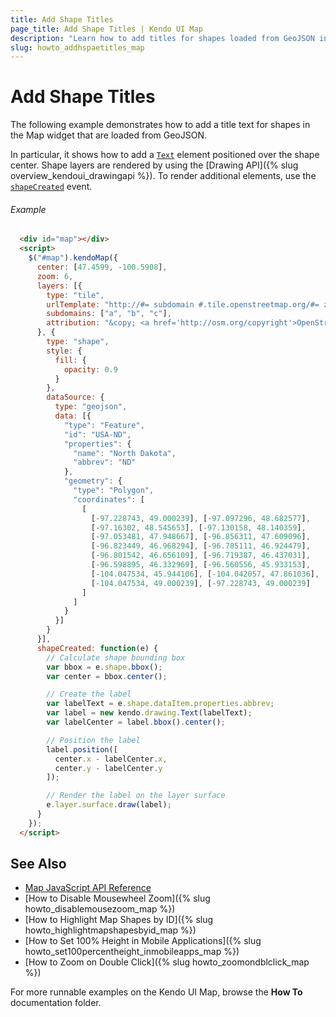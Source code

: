 ```yaml
---
title: Add Shape Titles
page_title: Add Shape Titles | Kendo UI Map
description: "Learn how to add titles for shapes loaded from GeoJSON in a Kendo UI Map widget."
slug: howto_addhspaetitles_map
---
```


# Add Shape Titles

The following example demonstrates how to add a title text for shapes in the Map widget that are loaded from GeoJSON.

In particular, it shows how to add a [`Text`](/api/javascript/drawing/text) element positioned over the shape center. Shape layers are rendered by using the [Drawing API]({% slug overview_kendoui_drawingapi %}). To render additional elements, use the [`shapeCreated`](/api/javascript/dataviz/ui/map#events-shapeCreated) event.

###### Example

```html
  <div id="map"></div>
  <script>
    $("#map").kendoMap({
      center: [47.4599, -100.5908],
      zoom: 6,
      layers: [{
        type: "tile",
        urlTemplate: "http://#= subdomain #.tile.openstreetmap.org/#= zoom #/#= x #/#= y #.png",
        subdomains: ["a", "b", "c"],
        attribution: "&copy; <a href='http://osm.org/copyright'>OpenStreetMap contributors</a>."
      }, {
        type: "shape",
        style: {
          fill: {
            opacity: 0.9
          }
        },
        dataSource: {
          type: "geojson",
          data: [{
            "type": "Feature",
            "id": "USA-ND",
            "properties": {
              "name": "North Dakota",
              "abbrev": "ND"
            },
            "geometry": {
              "type": "Polygon",
              "coordinates": [
                [
                  [-97.228743, 49.000239], [-97.097296, 48.682577],
                  [-97.16302, 48.545653], [-97.130158, 48.140359],
                  [-97.053481, 47.948667], [-96.856311, 47.609096],
                  [-96.823449, 46.968294], [-96.785111, 46.924479],
                  [-96.801542, 46.656109], [-96.719387, 46.437031],
                  [-96.598895, 46.332969], [-96.560556, 45.933153],
                  [-104.047534, 45.944106], [-104.042057, 47.861036],
                  [-104.047534, 49.000239], [-97.228743, 49.000239]
                ]
              ]
            }
          }]
        }
      }],
      shapeCreated: function(e) {
        // Calculate shape bounding box
        var bbox = e.shape.bbox();
        var center = bbox.center();

        // Create the label
        var labelText = e.shape.dataItem.properties.abbrev;
        var label = new kendo.drawing.Text(labelText);
        var labelCenter = label.bbox().center();

        // Position the label
        label.position([
          center.x - labelCenter.x,
          center.y - labelCenter.y
        ]);

        // Render the label on the layer surface
        e.layer.surface.draw(label);
      }
    });
  </script>
```

## See Also

* [Map JavaScript API Reference](/api/javascript/dataviz/ui/map)
* [How to Disable Mousewheel Zoom]({% slug howto_disablemousezoom_map %})
* [How to Highlight Map Shapes by ID]({% slug howto_highlightmapshapesbyid_map %})
* [How to Set 100% Height in Mobile Applications]({% slug howto_set100percentheight_inmobileapps_map %})
* [How to Zoom on Double Click]({% slug howto_zoomondblclick_map %})

For more runnable examples on the Kendo UI Map, browse the **How To** documentation folder.
